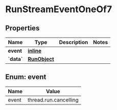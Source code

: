 
# RunStreamEventOneOf7

## Properties
| Name | Type | Description | Notes |
| ------------ | ------------- | ------------- | ------------- |
| **event** | [**inline**](#Event) |  |  |
| **&#x60;data&#x60;** | [**RunObject**](RunObject.md) |  |  |


<a id="Event"></a>
## Enum: event
| Name | Value |
| ---- | ----- |
| event | thread.run.cancelling |



